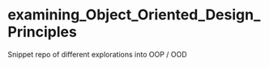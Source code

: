# examining_Object_Oriented_Design_Principles
 Snippet repo of different explorations into OOP / OOD
